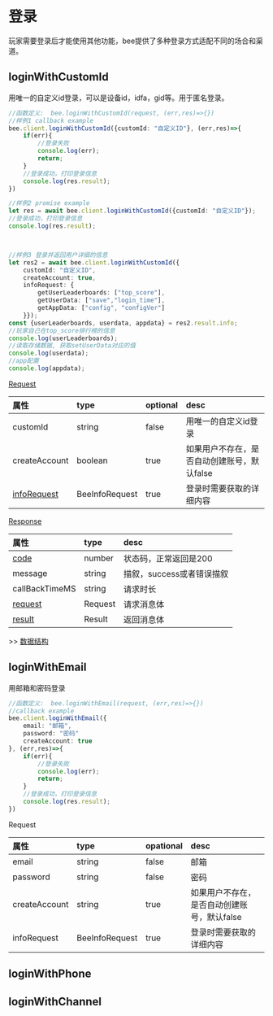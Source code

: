 # 登录

玩家需要登录后才能使用其他功能，bee提供了多种登录方式适配不同的场合和渠道。

## loginWithCustomId

用唯一的自定义id登录，可以是设备id，idfa，gid等。用于匿名登录。

```typescript
//函数定义:  bee.loginWithCustomId(request, (err,res)=>{})
//样例1 callback example
bee.client.loginWithCustomId({customId: "自定义ID"}, (err,res)=>{
    if(err){
        //登录失败
        console.log(err);
        return;
    }
    //登录成功，打印登录信息
    console.log(res.result);
})

//样例2 promise example
let res = await bee.client.loginWithCustomId({customId: "自定义ID"});
//登录成功，打印登录信息
console.log(res.result);



//样例3 登录并返回用户详细的信息
let res2 = await bee.client.loginWithCustomId({
    customId: "自定义ID",
    createAccount: true,
    infoRequest: {
        getUserLeaderboards: ["top_score"],
        getUserData: ["save","login_time"],
        getAppData: ["config", "configVer"]
    }});
const {userLeaderboards, userdata, appdata} = res2.result.info;
//玩家自己在top_score排行榜的信息
console.log(userLeaderboards);
//读取存储数据, 获取setUserData对应的值
console.log(userdata);
//app配置
console.log(appdata);
```

[Request](https://app.swaggerhub.com/apis/BeeSDK/BeeClientSDK/1.0.0) 

| 属性 | type | optional | desc |
| :--- | :--- | :--- | :--- |
| customId | string | false | 用唯一的自定义id登录 |
| createAccount | boolean | true | 如果用户不存在，是否自动创建账号，默认false |
| [infoRequest](https://app.swaggerhub.com/apis/BeeSDK/BeeClientSDK/1.0.0#/BeeInfoRespone) | BeeInfoRequest | true | 登录时需要获取的详细内容 |

[Response](https://app.swaggerhub.com/apis/BeeSDK/BeeClientSDK/1.0.0#/LoginWithCustomId) 

| 属性 | type | desc |
| :--- | :--- | :--- |
| [code](https://app.swaggerhub.com/apis/BeeSDK/BeeClientSDK/1.0.0#/BeeCode) | number | 状态码，正常返回是200 |
| message | string | 描叙，success或者错误描叙 |
| callBackTimeMS | string | 请求时长 |
| [request](https://app.swaggerhub.com/apis/BeeSDK/BeeClientSDK/1.0.0) | Request | 请求消息体 |
| [result](https://app.swaggerhub.com/apis/BeeSDK/BeeClientSDK/1.0.0) | Result | 返回消息体 |

&gt;&gt; [数据结构](https://app.swaggerhub.com/apis/BeeSDK/BeeClientSDK/1.0.0#/LoginWithCustomId)

## loginWithEmail

用邮箱和密码登录

```typescript
//函数定义:  bee.loginWithEmail(request, (err,res)=>{})
//callback example
bee.client.loginWithEmail({
    email: "邮箱",
    password: "密码"
    createAccount: true
}, (err,res)=>{
    if(err){
        //登录失败
        console.log(err);
        return;
    }
    //登录成功，打印登录信息
    console.log(res.result);
})
```

Request

| 属性 | type | opational | desc |
| :--- | :--- | :--- | :--- |
| email | string | false | 邮箱 |
| password | string | false | 密码 |
| createAccount | string | true | 如果用户不存在，是否自动创建账号，默认false |
| infoRequest | BeeInfoRequest | true | 登录时需要获取的详细内容 |

## loginWithPhone

## loginWithChannel

